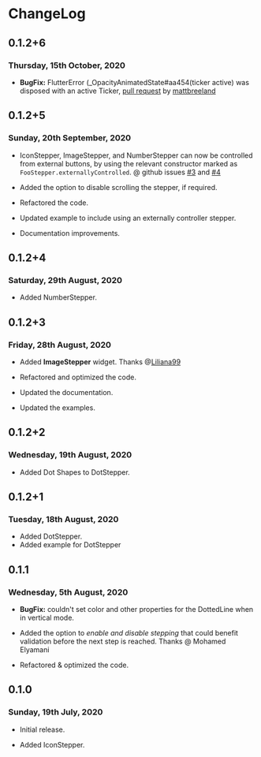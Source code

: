 # ChangeLog

## 0.1.2+6

### Thursday, 15th October, 2020

* __BugFix:__ FlutterError (_OpacityAnimatedState#aa454(ticker active) was disposed with an active Ticker, [pull request](https://github.com/imujtaba8488/package_im_stepper/pull/6) by [mattbreeland](https://github.com/mattbreeland)

## 0.1.2+5

### Sunday, 20th September, 2020

* IconStepper, ImageStepper, and NumberStepper can now be controlled from external buttons, by using the relevant constructor marked as `FooStepper.externallyControlled`. @ github issues [#3](https://github.com/imujtaba8488/package_im_stepper/issues/3) and [#4](https://github.com/imujtaba8488/package_im_stepper/issues/4)

* Added the option to disable scrolling the stepper, if required.

* Refactored the code.

* Updated example to include using an externally controller stepper.

* Documentation improvements.

## 0.1.2+4

### Saturday, 29th August, 2020

* Added NumberStepper.

## 0.1.2+3

### Friday, 28th August, 2020

* Added __ImageStepper__ widget. Thanks @[Liliana99](https://github.com/imujtaba8488/package_im_stepper/issues/2)

* Refactored and optimized the code.

* Updated the documentation.

* Updated the examples.

## 0.1.2+2

### Wednesday, 19th August, 2020

* Added Dot Shapes to DotStepper.

## 0.1.2+1

### Tuesday, 18th August, 2020

* Added DotStepper.
* Added example for DotStepper

## 0.1.1

### Wednesday, 5th August, 2020

* __BugFix:__ couldn't set color and other properties for the DottedLine when in
vertical mode.

* Added the option to _enable and disable stepping_ that could benefit validation
before the next step is reached. Thanks @ Mohamed Elyamani

* Refactored & optimized the code.

## 0.1.0

### Sunday, 19th July, 2020

* Initial release.

* Added IconStepper.

